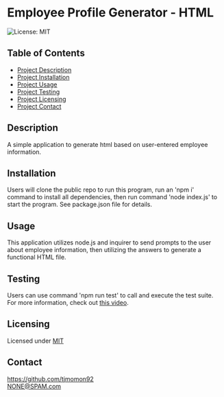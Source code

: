 
# Employee Profile Generator - HTML

![License: MIT](https://img.shields.io/badge/License-MIT-yellow.svg)
    
## Table of Contents
- [Project Description](#Description)
- [Project Installation](#Installation)
- [Project Usage](#Usage)
- [Project Testing](#Testing)
- [Project Licensing](#Licensing)
- [Project Contact](#Contact)
  
## Description
A simple application to generate html based on user-entered employee information.

## Installation
Users will clone the public repo to run this program, run an 'npm i' command to install all dependencies, then run command 'node index.js' to start the program. See package.json file for details.
  
## Usage
This application utilizes node.js and inquirer to send prompts to the user about employee information, then utilizing the answers to generate a functional HTML file.
  
## Testing
Users can use command 'npm run test' to call and execute the test suite. For more information, check out [this video](https://drive.google.com/file/d/1B4wg5-3Wzv88LIwwoz1VNwlMshbxdnMn/view).
  
## Licensing
Licensed under [MIT](https://opensource.org/license/mit/)
  
## Contact
https://github.com/tjmomon92
</br>NONE@SPAM.com
    